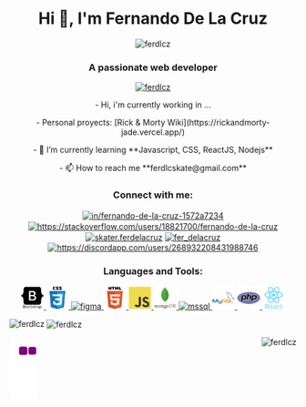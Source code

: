 <h1 align="center">Hi 👋, I'm Fernando De La Cruz</h1>
<p align="center"> <img src="https://komarev.com/ghpvc/?username=ferdlcz&label=Profile%20views&color=0e75b6&style=flat" alt="ferdlcz" /> </p>
<h3 align="center">A passionate web developer</h3>

<p align="center"> <a href="https://github.com/ryo-ma/github-profile-trophy"><img src="https://github-profile-trophy.vercel.app/?username=ferdlcz" alt="ferdlcz" /></a> </p>

<p align="center">
- Hi, i'm currently working in ...
</p>
<p align="center">
- Personal proyects: [Rick & Morty Wiki](https://rickandmorty-jade.vercel.app/)
</p>
<p align="center">
- 🌱 I’m currently learning **Javascript, CSS, ReactJS, Nodejs**
  </p>
<p align="center">
- 📫 How to reach me **ferdlcskate@gmail.com** </p>


<h3 align="center">Connect with me:</h3>
<p align="center">
<a href="https://linkedin.com/in/in/fernando-de-la-cruz-1572a7234" target="blank"><img align="center" src="https://raw.githubusercontent.com/rahuldkjain/github-profile-readme-generator/master/src/images/icons/Social/linked-in-alt.svg" alt="in/fernando-de-la-cruz-1572a7234" height="30" width="40" /></a>
<a href="https://stackoverflow.com/users/https://stackoverflow.com/users/18821700/fernando-de-la-cruz" target="blank"><img align="center" src="https://raw.githubusercontent.com/rahuldkjain/github-profile-readme-generator/master/src/images/icons/Social/stack-overflow.svg" alt="https://stackoverflow.com/users/18821700/fernando-de-la-cruz" height="30" width="40" /></a>
<a href="https://fb.com/skater.ferdelacruz" target="blank"><img align="center" src="https://raw.githubusercontent.com/rahuldkjain/github-profile-readme-generator/master/src/images/icons/Social/facebook.svg" alt="skater.ferdelacruz" height="30" width="40" /></a>
<a href="https://instagram.com/fer_delacruz" target="blank"><img align="center" src="https://raw.githubusercontent.com/rahuldkjain/github-profile-readme-generator/master/src/images/icons/Social/instagram.svg" alt="fer_delacruz" height="30" width="40" /></a>
<a href="https://discord.gg/https://discordapp.com/users/268932208431988746" target="blank"><img align="center" src="https://raw.githubusercontent.com/rahuldkjain/github-profile-readme-generator/master/src/images/icons/Social/discord.svg" alt="https://discordapp.com/users/268932208431988746" height="30" width="40" /></a>
</p>

<h3 align="center">Languages and Tools:</h3>
<p align="center"> <a href="https://getbootstrap.com" target="_blank" rel="noreferrer"> <img src="https://raw.githubusercontent.com/devicons/devicon/master/icons/bootstrap/bootstrap-plain-wordmark.svg" alt="bootstrap" width="40" height="40"/> </a> <a href="https://www.w3schools.com/css/" target="_blank" rel="noreferrer"> <img src="https://raw.githubusercontent.com/devicons/devicon/master/icons/css3/css3-original-wordmark.svg" alt="css3" width="40" height="40"/> </a> <a href="https://www.figma.com/" target="_blank" rel="noreferrer"> <img src="https://www.vectorlogo.zone/logos/figma/figma-icon.svg" alt="figma" width="40" height="40"/> </a> <a href="https://www.w3.org/html/" target="_blank" rel="noreferrer"> <img src="https://raw.githubusercontent.com/devicons/devicon/master/icons/html5/html5-original-wordmark.svg" alt="html5" width="40" height="40"/> </a> <a href="https://developer.mozilla.org/en-US/docs/Web/JavaScript" target="_blank" rel="noreferrer"> <img src="https://raw.githubusercontent.com/devicons/devicon/master/icons/javascript/javascript-original.svg" alt="javascript" width="40" height="40"/> </a> <a href="https://www.mongodb.com/" target="_blank" rel="noreferrer"> <img src="https://raw.githubusercontent.com/devicons/devicon/master/icons/mongodb/mongodb-original-wordmark.svg" alt="mongodb" width="40" height="40"/> </a> <a href="https://www.microsoft.com/en-us/sql-server" target="_blank" rel="noreferrer"> <img src="https://www.svgrepo.com/show/303229/microsoft-sql-server-logo.svg" alt="mssql" width="40" height="40"/> </a> <a href="https://www.mysql.com/" target="_blank" rel="noreferrer"> <img src="https://raw.githubusercontent.com/devicons/devicon/master/icons/mysql/mysql-original-wordmark.svg" alt="mysql" width="40" height="40"/> </a> <a href="https://www.php.net" target="_blank" rel="noreferrer"> <img src="https://raw.githubusercontent.com/devicons/devicon/master/icons/php/php-original.svg" alt="php" width="40" height="40"/> </a> <a href="https://reactjs.org/" target="_blank" rel="noreferrer"> <img src="https://raw.githubusercontent.com/devicons/devicon/master/icons/react/react-original-wordmark.svg" alt="react" width="40" height="40"/> </a> </p>

<p><img align="left" src="https://github-readme-stats.vercel.app/api/top-langs?username=ferdlcz&show_icons=true&locale=en&layout=compact" alt="ferdlcz" /></p>

<p>&nbsp;<img align="center" src="https://github-readme-stats.vercel.app/api?username=ferdlcz&show_icons=true&locale=en" alt="ferdlcz" /></p>

<p><img align="right" src="https://github-readme-streak-stats.herokuapp.com/?user=ferdlcz&" alt="ferdlcz" /></p>

![snake gif align="center"](https://github.com/Ferdlcz/Ferdlcz/blob/output/github-contribution-grid-snake.gif)
